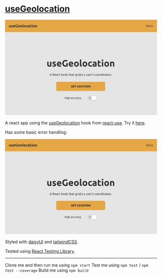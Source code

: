 # [useGeolocation](https://devmegan.github.io/geolocation/)

<img src="README/geolocation.gif" alt="screen recording of app" />

A react app using the [useGeolocation](https://github.com/streamich/react-use/blob/master/docs/useGeolocation.md) hook from [react-use](https://github.com/streamich/react-use). Try it [here](https://devmegan.github.io/geolocation/).

Has some basic error handling: 

<img src="README/error.gif" alt="screen recording of app erroring" />

Styled with [daisyUI](https://daisyui.com/) and [tailwindCSS](https://tailwindcss.com/).

Tested using [React Testing Library](https://testing-library.com/docs/react-testing-library/intro/). 

---

Clone me and then run me using `npm start`
Test me using `npm test` / `npm test --coverage`
Build me using `npm build`
